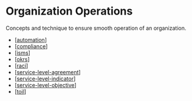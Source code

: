 # Organization Operations

Concepts and technique to ensure smooth operation of an organization.

- [[automation]]
- [[compliance]]
- [[isms]]
- [[okrs]]
- [[raci]]
- [[service-level-agreement]]
- [[service-level-indicator]]
- [[service-level-objective]]
- [[toil]]

[//begin]: # "Autogenerated link references for markdown compatibility"
[compliance]: organization-operations/compliance "Compliance"
[isms]: organization-operations/isms "Information Security Management System (ISMS)"
[okrs]: organization-operations/okrs "Objectives and Key Results (OKRs)"
[raci]: organization-operations/raci "Responsible, Accountable, Consulted and Informed (RACI)"
[service-level-agreement]: organization-operations/service-level-agreement "Service Level Agreement"
[service-level-objective]: organization-operations/service-level-objective "Service Level Objective"
[service-level-indicator]: organization-operations/service-level-indicator "Service Level Indicator"
[toil]: organization-operations/toil "Toil"
[automation]: organization-operations/automation "Automation"

[//end]: # "Autogenerated link references"
